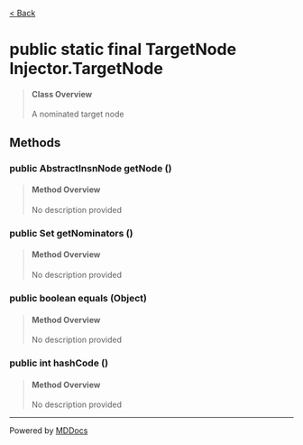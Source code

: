 [< Back](../README.md)
# public static final TargetNode Injector.TargetNode #
>#### Class Overview ####
>A nominated target node
## Methods ##
### public AbstractInsnNode getNode () ###
>#### Method Overview ####
>No description provided
>
### public Set getNominators () ###
>#### Method Overview ####
>No description provided
>
### public boolean equals (Object) ###
>#### Method Overview ####
>No description provided
>
### public int hashCode () ###
>#### Method Overview ####
>No description provided
>

---
Powered by [MDDocs](https://github.com/VRCube/MDDocs)